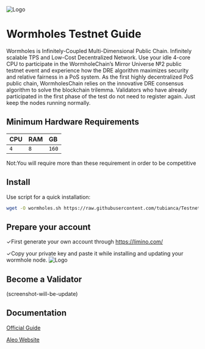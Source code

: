 
![Logo](https://static.wixstatic.com/media/0669d3_ec1ca1ed21824c4b87442759f7aa0bcb~mv2.png/v1/fill/w_306,h_306,al_c,q_85,usm_0.66_1.00_0.01,enc_auto/3209DD3F-1AAF-48F2-A848-4ADAD1A97C64_PNG.png)
# Wormholes Testnet Guide 

Wormholes is Infinitely-Coupled Multi-Dimensional Public Chain. Infinitely scalable TPS and Low-Cost Decentralized Network.
Use your idle 4-core CPU to participate in the WormholeChain’s Mirror Universe №2 public testnet event and experience how the DRE algorithm maximizes security and relative fairness in a PoS system.
As the first highly decentralized PoS public chain, WormholesChain relies on the innovative DRE consensus algorithm to solve the blockchain trilemma.
Validators who have already participated in the first phase of the test do not need to register again. Just keep the nodes running normally. 



## Minimum Hardware Requirements




| CPU | RAM     | GB                |
| :-------- | :------- | :------------------------- |
|   `4` | `8` | `160` |


Not:You will require more than these requirement in order to be competitive



## Install

Use script for a quick installation:
```bash
wget -O wormholes.sh https://raw.githubusercontent.com/tubianca/Testnets/main/Wormholes/wormholes.sh && chmod +x wormholes.sh && ./wormholes.sh
```


## Prepare your account

✓First generate your own account through https://limino.com/

✓Copy your private key and paste it while installing and updating your wormhole node.
![Logo](https://static.wixstatic.com/media/0669d3_beb5771f75fd40f5affa7ab7faddc7f4~mv2.jpeg/v1/fill/w_1200,h_1200,al_c,q_85,usm_0.66_1.00_0.01,enc_auto/A952B65C-FC06-4625-9E96-31AAF120D4AD_JPEG.jpeg)

## Become a Validator
(screenshot-will-be-update)


## Documentation

[Official Guide](https://www.wormholes.com/docs/install/run/index.html#the-approach)

[Aleo Website](https://www.wormholes.com/)


